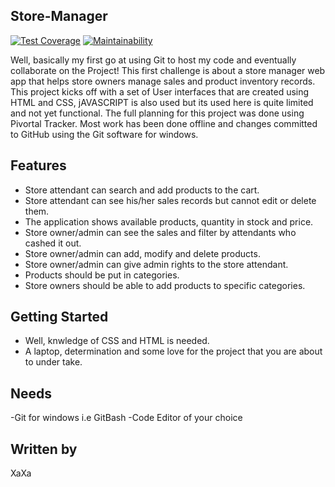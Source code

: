 ## Store-Manager

[![Test Coverage](https://api.codeclimate.com/v1/badges/a99a88d28ad37a79dbf6/test_coverage)](https://codeclimate.com/github/codeclimate/codeclimate/test_coverage)
[![Maintainability](https://api.codeclimate.com/v1/badges/de3d25a8dafaada7833c/maintainability)](https://codeclimate.com/github/bearded7/Store-Manager/maintainability)

Well, basically my first go at using Git to host my code and eventually collaborate on the  Project! This first challenge is about a store manager web app that helps store owners manage sales and product inventory records.
This project kicks off with a set of User interfaces that are created using HTML and CSS, jAVASCRIPT is also used but its used here is quite limited and not yet functional.
The full planning for this project was done using Pivortal Tracker.
Most work has been done offline and changes committed to GitHub using the Git software for windows.

## Features 
- Store attendant can search and add products to the cart.
- Store attendant can see his/her sales records but cannot edit or delete them.
- The application shows available products, quantity in stock and price.
- Store owner/admin can see the sales and filter by attendants who cashed it out.
- Store owner/admin can add, modify and delete products.
- Store owner/admin can give admin rights to the store attendant.
- Products should be put in categories.
- Store owners should be able to add products to specific categories.

## Getting Started

- Well, knwledge of CSS and HTML is needed.
- A laptop, determination and some love for the project that you are about to under take.

## Needs
-Git for windows i.e GitBash
-Code Editor of your choice

##  Written by
  XaXa 
